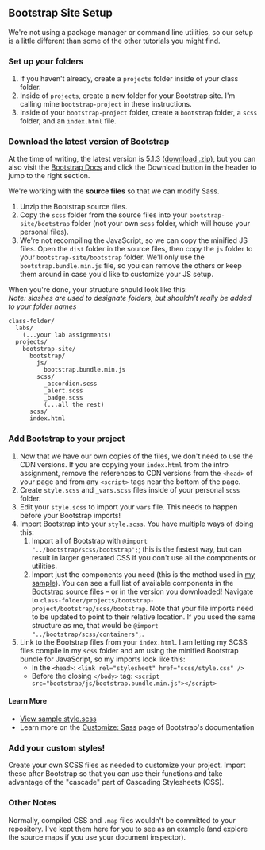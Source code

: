 ## Bootstrap Site Setup

We're not using a package manager or command line utilities, so our setup is a little different than some of the other tutorials you might find.

### Set up your folders

1. If you haven't already, create a `projects` folder inside of your class folder.
2. Inside of `projects`, create a new folder for your Bootstrap site. I'm calling mine `bootstrap-project` in these instructions.
3. Inside of your `bootstrap-project` folder, create a `bootstrap` folder, a `scss` folder, and an `index.html` file.

### Download the latest version of Bootstrap

At the time of writing, the latest version is 5.1.3 ([download .zip](https://github.com/twbs/bootstrap/archive/v5.1.3.zip)), but you can also visit the [Bootstrap Docs](https://getbootstrap.com/docs) and click the Download button in the header to jump to the right section.

We're working with the **source files** so that we can modify Sass.

1. Unzip the Bootstrap source files.
2. Copy the `scss` folder from the source files into your `bootstrap-site/bootstrap` folder (not your own `scss` folder, which will house your personal files).
3. We're not recompiling the JavaScript, so we can copy the minified JS files. Open the `dist` folder in the source files, then copy the `js` folder to your `bootstrap-site/bootstrap` folder. We'll only use the `bootstrap.bundle.min.js` file, so you can remove the others or keep them around in case you'd like to customize your JS setup.

When you're done, your structure should look like this:  
_Note: slashes are used to designate folders, but shouldn't really be added to your folder names_

```
class-folder/
  labs/
    (...your lab assignments)
  projects/
    bootstrap-site/
      bootstrap/
        js/
          bootstrap.bundle.min.js
        scss/
          _accordion.scss
          _alert.scss
          _badge.scss
          (...all the rest)
      scss/
      index.html
```

### Add Bootstrap to your project

1. Now that we have our own copies of the files, we don't need to use the CDN versions. If you are copying your `index.html` from the intro assignment, remove the references to CDN versions from the `<head>` of your page and from any `<script>` tags near the bottom of the page.
2. Create `style.scss` and `_vars.scss` files inside of your personal `scss` folder.
3. Edit your `style.scss` to import your `vars` file. This needs to happen before your Bootstrap imports!
4. Import Bootstrap into your `style.scss`. You have multiple ways of doing this:
   1. Import all of Bootstrap with `@import "../bootstrap/scss/bootstrap";`; this is the fastest way, but can result in larger generated CSS if you don't use all the components or utilities.
   2. Import just the components you need (this is the method used in [my sample](https://github.com/blindingstars/web115/blob/master/projects/bootstrap-site/scss/style.scss)). You can see a full list of available components in the [Bootstrap source files](https://github.com/twbs/bootstrap/blob/main/scss/bootstrap.scss) – or in the version you downloaded! Navigate to `class-folder/projects/bootstrap-project/bootstrap/scss/bootstrap`. Note that your file imports need to be updated to point to their relative location. If you used the same structure as me, that would be `@import "../bootstrap/scss/containers";`.
5. Link to the Bootstrap files from your `index.html`. I am letting my SCSS files compile in my `scss` folder and am using the minified Bootstrap bundle for JavaScript, so my imports look like this:
   - In the `<head>`: `<link rel="stylesheet" href="scss/style.css" />`
   - Before the closing `</body>` tag: `<script src="bootstrap/js/bootstrap.bundle.min.js"></script>`

#### Learn More
- [View sample style.scss](https://github.com/blindingstars/web115/blob/master/projects/bootstrap-site/scss/style.scss)
- Learn more on the [Customize: Sass](https://getbootstrap.com/docs/5.0/customize/sass/) page of Bootstrap's documentation

### Add your custom styles!

Create your own SCSS files as needed to customize your project. Import these after Bootstrap so that you can use their functions and take advantage of the "cascade" part of Cascading Stylesheets (CSS).

### Other Notes

Normally, compiled CSS and `.map` files wouldn't be committed to your repository. I've kept them here for you to see as an example (and explore the source maps if you use your document inspector).